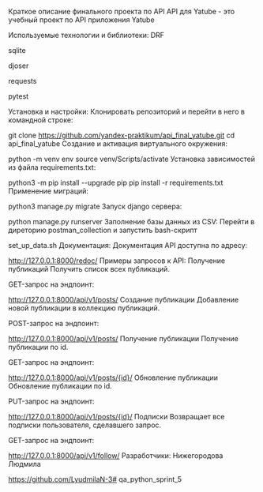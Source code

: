 Краткое описание финального проекта по API
API для Yatube - это учебный проект по API приложения Yatube

Используемые технологии и библиотеки:
DRF

sqlite

djoser

requests

pytest

Установка и настройки:
Клонировать репозиторий и перейти в него в командной строке:

git clone https://github.com/yandex-praktikum/api_final_yatube.git
cd api_final_yatube
Cоздание и активация виртуального окружения:

python -m venv env
source venv/Scripts/activate
Установка зависимостей из файла requirements.txt:

python3 -m pip install --upgrade pip
pip install -r requirements.txt
Применение миграций:

python3 manage.py migrate
Запуск django сервера:

python manage.py runserver
Заполнение базы данных из CSV:
Перейти в диреторию postman_collection и запустить bash-скрипт

set_up_data.sh
Документация:
Документация API доступна по адресу:

http://127.0.0.1:8000/redoc/
Примеры запросов к API:
Получение публикаций
Получить список всех публикаций.

GET-запрос на эндпоинт:

http://127.0.0.1:8000/api/v1/posts/
Создание публикации
Добавление новой публикации в коллекцию публикаций.

POST-запрос на эндпоинт:

http://127.0.0.1:8000/api/v1/posts/
Получение публикации
Получение публикации по id.

GET-запрос на эндпоинт:

http://127.0.0.1:8000/api/v1/posts/{id}/
Обновление публикации
Обновление публикации по id.

PUT-запрос на эндпоинт:

http://127.0.0.1:8000/api/v1/posts/{id}/
Подписки
Возвращает все подписки пользователя, сделавшего запрос.

GET-запрос на эндпоинт:

http://127.0.0.1:8000/api/v1/follow/
Разработчики:
Нижегородова Людмила

https://github.com/LyudmilaN-3# qa_python_sprint_5
